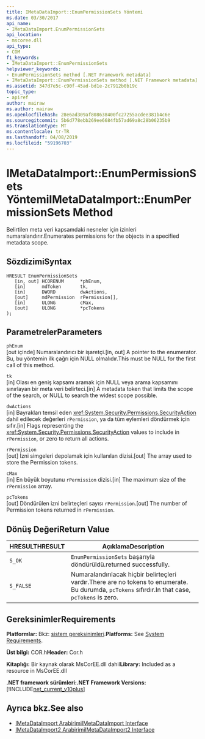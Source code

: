 ```yaml
---
title: IMetaDataImport::EnumPermissionSets Yöntemi
ms.date: 03/30/2017
api_name:
- IMetaDataImport.EnumPermissionSets
api_location:
- mscoree.dll
api_type:
- COM
f1_keywords:
- IMetaDataImport::EnumPermissionSets
helpviewer_keywords:
- EnumPermissionSets method [.NET Framework metadata]
- IMetaDataImport::EnumPermissionSets method [.NET Framework metadata]
ms.assetid: 347d7e5c-c90f-45ad-bd1e-2c7912b0b19c
topic_type:
- apiref
author: mairaw
ms.author: mairaw
ms.openlocfilehash: 28e6ad309af808638400fc27255acdee381b4c6e
ms.sourcegitcommit: 5b6d778ebb269ee6684fb57ad69a8c28b06235b9
ms.translationtype: MT
ms.contentlocale: tr-TR
ms.lasthandoff: 04/08/2019
ms.locfileid: "59196703"
---
```

# <a name="imetadataimportenumpermissionsets-method"></a><span data-ttu-id="9188c-102">IMetaDataImport::EnumPermissionSets Yöntemi</span><span class="sxs-lookup"><span data-stu-id="9188c-102">IMetaDataImport::EnumPermissionSets Method</span></span>
<span data-ttu-id="9188c-103">Belirtilen meta veri kapsamdaki nesneler için izinleri numaralandırır.</span><span class="sxs-lookup"><span data-stu-id="9188c-103">Enumerates permissions for the objects in a specified metadata scope.</span></span>  
  
## <a name="syntax"></a><span data-ttu-id="9188c-104">Sözdizimi</span><span class="sxs-lookup"><span data-stu-id="9188c-104">Syntax</span></span>  
  
```  
HRESULT EnumPermissionSets  
   [in, out] HCORENUM      *phEnum,   
   [in]      mdToken       tk,   
   [in]      DWORD         dwActions,  
   [out]     mdPermission  rPermission[],  
   [in]      ULONG         cMax,  
   [out]     ULONG         *pcTokens  
);  
```  
  
## <a name="parameters"></a><span data-ttu-id="9188c-105">Parametreler</span><span class="sxs-lookup"><span data-stu-id="9188c-105">Parameters</span></span>  
 `phEnum`  
 <span data-ttu-id="9188c-106">[out içinde] Numaralandırıcı bir işaretçi.</span><span class="sxs-lookup"><span data-stu-id="9188c-106">[in, out] A pointer to the enumerator.</span></span> <span data-ttu-id="9188c-107">Bu, bu yöntemin ilk çağrı için NULL olmalıdır.</span><span class="sxs-lookup"><span data-stu-id="9188c-107">This must be NULL for the first call of this method.</span></span>  
  
 `tk`  
 <span data-ttu-id="9188c-108">[in] Olası en geniş kapsamı aramak için NULL veya arama kapsamını sınırlayan bir meta veri belirteci.</span><span class="sxs-lookup"><span data-stu-id="9188c-108">[in] A metadata token that limits the scope of the search, or NULL to search the widest scope possible.</span></span>  
  
 `dwActions`  
 <span data-ttu-id="9188c-109">[in] Bayrakları temsil eden <xref:System.Security.Permissions.SecurityAction> dahil edilecek değerleri `rPermission`, ya da tüm eylemleri döndürmek için sıfır.</span><span class="sxs-lookup"><span data-stu-id="9188c-109">[in] Flags representing the <xref:System.Security.Permissions.SecurityAction> values to include in `rPermission`, or zero to return all actions.</span></span>  
  
 `rPermission`  
 <span data-ttu-id="9188c-110">[out] İzni simgeleri depolamak için kullanılan dizisi.</span><span class="sxs-lookup"><span data-stu-id="9188c-110">[out] The array used to store the Permission tokens.</span></span>  
  
 `cMax`  
 <span data-ttu-id="9188c-111">[in] En büyük boyutunu `rPermission` dizisi.</span><span class="sxs-lookup"><span data-stu-id="9188c-111">[in] The maximum size of the `rPermission` array.</span></span>  
  
 `pcTokens`  
 <span data-ttu-id="9188c-112">[out] Döndürülen izni belirteçleri sayısı `rPermission`.</span><span class="sxs-lookup"><span data-stu-id="9188c-112">[out] The number of Permission tokens returned in `rPermission`.</span></span>  
  
## <a name="return-value"></a><span data-ttu-id="9188c-113">Dönüş Değeri</span><span class="sxs-lookup"><span data-stu-id="9188c-113">Return Value</span></span>  
  
|<span data-ttu-id="9188c-114">HRESULT</span><span class="sxs-lookup"><span data-stu-id="9188c-114">HRESULT</span></span>|<span data-ttu-id="9188c-115">Açıklama</span><span class="sxs-lookup"><span data-stu-id="9188c-115">Description</span></span>|  
|-------------|-----------------|  
|`S_OK`|`EnumPermissionSets` <span data-ttu-id="9188c-116">başarıyla döndürüldü.</span><span class="sxs-lookup"><span data-stu-id="9188c-116">returned successfully.</span></span>|  
|`S_FALSE`|<span data-ttu-id="9188c-117">Numaralandırılacak hiçbir belirteçleri vardır.</span><span class="sxs-lookup"><span data-stu-id="9188c-117">There are no tokens to enumerate.</span></span> <span data-ttu-id="9188c-118">Bu durumda, `pcTokens` sıfırdır.</span><span class="sxs-lookup"><span data-stu-id="9188c-118">In that case, `pcTokens` is zero.</span></span>|  
  
## <a name="requirements"></a><span data-ttu-id="9188c-119">Gereksinimler</span><span class="sxs-lookup"><span data-stu-id="9188c-119">Requirements</span></span>  
 <span data-ttu-id="9188c-120">**Platformlar:** Bkz: [sistem gereksinimleri](../../../../docs/framework/get-started/system-requirements.md).</span><span class="sxs-lookup"><span data-stu-id="9188c-120">**Platforms:** See [System Requirements](../../../../docs/framework/get-started/system-requirements.md).</span></span>  
  
 <span data-ttu-id="9188c-121">**Üst bilgi:** COR.h</span><span class="sxs-lookup"><span data-stu-id="9188c-121">**Header:** Cor.h</span></span>  
  
 <span data-ttu-id="9188c-122">**Kitaplığı:** Bir kaynak olarak MsCorEE.dll dahil</span><span class="sxs-lookup"><span data-stu-id="9188c-122">**Library:** Included as a resource in MsCorEE.dll</span></span>  
  
 **<span data-ttu-id="9188c-123">.NET framework sürümleri:</span><span class="sxs-lookup"><span data-stu-id="9188c-123">.NET Framework Versions:</span></span>** [!INCLUDE[net_current_v10plus](../../../../includes/net-current-v10plus-md.md)]  
  
## <a name="see-also"></a><span data-ttu-id="9188c-124">Ayrıca bkz.</span><span class="sxs-lookup"><span data-stu-id="9188c-124">See also</span></span>

- [<span data-ttu-id="9188c-125">IMetaDataImport Arabirimi</span><span class="sxs-lookup"><span data-stu-id="9188c-125">IMetaDataImport Interface</span></span>](../../../../docs/framework/unmanaged-api/metadata/imetadataimport-interface.md)
- [<span data-ttu-id="9188c-126">IMetaDataImport2 Arabirimi</span><span class="sxs-lookup"><span data-stu-id="9188c-126">IMetaDataImport2 Interface</span></span>](../../../../docs/framework/unmanaged-api/metadata/imetadataimport2-interface.md)
